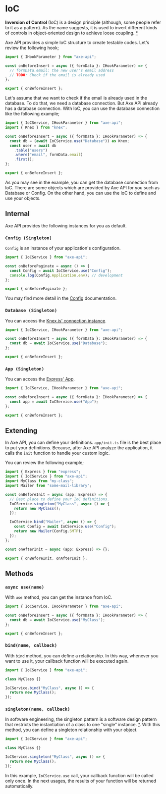 # IoC

**Inversion of Control** (IoC) is a design principle (although, some people refer to it as a pattern). As the name suggests, it is used to invert different kinds of controls in object-oriented design to achieve loose coupling. [\*](https://www.tutorialsteacher.com/ioc/inversion-of-control)

Axe API provides a simple IoC structure to create testable codes. Let's review the following hook;

```ts
import { IHookParameter } from "axe-api";

const onBeforeInsert = async ({ formData }: IHookParameter) => {
  // formData.email: the new user's email address
  // TODO: Check if the email is already used
};

export { onBeforeInsert };
```

Let's assume that we want to check if the email is already used in the database. To do that, we need a database connection. But Axe API already has a database connection. With IoC, you can use the database connection like the following example;

```ts
import { IoCService, IHookParameter } from "axe-api";
import { Knex } from "knex";

const onBeforeInsert = async ({ formData }: IHookParameter) => {
  const db = (await IoCService.use("Database")) as Knex;
  const user = await db
    .table("users")
    .where("email", formData.email)
    .first();
};

export { onBeforeInsert };
```

As you may see in the example, you can get the database connection from IoC. There are some objects which are provided by Axe API for you such as Database or Config. On the other hand, you can use the IoC to define and use your objects.

## Internal

Axe API provides the following instances for you as default.

### `Config (Singleton)`

`Config` is an instance of your application's configuration.

```ts
import { IoCService } from "axe-api";

const onBeforePaginate = async () => {
  const Config = await IoCService.use("Config");
  console.log(Config.Application.env); // development
};

export { onBeforePaginate };
```

You may find more detail in the [Config](/config) documentation.

### `Database (Singleton)`

You can access the [Knex.js' connection instance](https://knexjs.org/#Installation-client).

```ts
import { IoCService, IHookParameter } from "axe-api";

const onBeforeInsert = async ({ formData }: IHookParameter) => {
  const db = await IoCService.use("Database");
};

export { onBeforeInsert };
```

### `App (Singleton)`

You can access the [Express' App](https://expressjs.com/en/starter/hello-world.html).

```ts
import { IoCService, IHookParameter } from "axe-api";

const onBeforeInsert = async ({ formData }: IHookParameter) => {
  const app = await IoCService.use("App");
};

export { onBeforeInsert };
```

## Extending

In Axe API, you can define your definitions. `app/init.ts` file is the best place to put your definitions. Because, after Axe API analyze the application, it calls the `init` function to handle your custom logic.

You can review the following example;

```ts
import { Express } from "express";
import { IoCService } from "axe-api";
import MyClass from "my-class";
import Mailer from "some-mail-library";

const onBeforeInit = async (app: Express) => {
  // Best place to define your IoC definitions.
  IoCService.singleton("MyClass", async () => {
    return new MyClass();
  });

  IoCService.bind("Mailer", async () => {
    const Config = await IoCService.use("Config");
    return new Mailer(Config.SMTP);
  });
};

const onAfterInit = async (app: Express) => {};

export { onBeforeInit, onAfterInit };
```

## Methods

### `async use(name)`

With `use` method, you can get the instance from IoC.

```ts
import { IoCService, IHookParameter } from "axe-api";

const onBeforeInsert = async ({ formData }: IHookParameter) => {
  const db = await IoCService.use("MyClass");
};

export { onBeforeInsert };
```

### `bind(name, callback)`

With `bind` method, you can define a relationship. In this way, whenever you want to use it, your callback function will be executed again.

```ts
import { IoCService } from "axe-api";

class MyClass {}

IoCService.bind("MyClass", async () => {
  return new MyClass();
});
```

### `singleton(name, callback)`

In software engineering, the singleton pattern is a software design pattern that restricts the instantiation of a class to one "single" instance. [\*](https://en.wikipedia.org/wiki/Singleton_pattern). With this method, you can define a singleton relationship with your object.

```ts
import { IoCService } from "axe-api";

class MyClass {}

IoCService.singleton("MyClass", async () => {
  return new MyClass();
});
```

In this example, `IoCService.use` call, your callback function will be called only once. In the next usages, the results of your function will be returned automatically.
